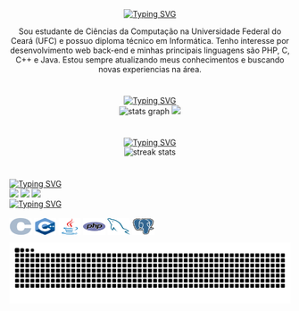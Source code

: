 <div align="center">
  <a href="https://git.io/typing-svg"><img src="https://readme-typing-svg.demolab.com?font=Fira+Code&duration=4000&pause=4000&color=CE877F&center=true&vCenter=true&lines=%E2%82%8A%CB%9A%E2%9C%A7%EA%92%B0Ol%C3%A1%2C+sou+a+Clara!!%EA%92%B1%E2%82%8A%CB%9A%E2%9C%A7" alt="Typing SVG" /></a>
</div>
<p align="center">Sou estudante de Ciências da Computação na Universidade Federal do Ceará (UFC) e possuo diploma técnico em Informática. Tenho interesse por desenvolvimento web back-end e minhas principais linguagens são PHP, C, C++ e Java. Estou sempre atualizando meus conhecimentos e buscando novas experiencias na área.

#
<div align="center">
  <a href="https://git.io/typing-svg"><img src="https://readme-typing-svg.demolab.com?font=Fira+Code&duration=1&pause=1&color=CE877F&center=true&repeat=false&width=435&lines=%E2%82%8A%CB%9A%E2%9C%A7%EA%92%B0Stats%3A+" alt="Typing SVG" /></a>
  
<div align="center">
    <img src="https://github-readme-stats.vercel.app/api?username=claraa908&show_icons=true&theme=date_night&rank_icon=github" height="150" alt="stats graph" />
    <img height=150 src="https://github-readme-stats.vercel.app/api/top-langs?username=claraa908&layout=compact&langs_count=8&theme=date_night" />
</div>

#
<div align="center">
  <a href="https://git.io/typing-svg"><img src="https://readme-typing-svg.demolab.com?font=Fira+Code&duration=1&pause=1&color=CE877F&center=true&repeat=false&width=435&lines=%E2%82%8A%CB%9A%E2%9C%A7%EA%92%B0Commit%3A+" alt="Typing SVG" />
  </a>


<div align="center">
    <img src="https://github-readme-streak-stats.herokuapp.com/?user=claraa908&theme=date_night" alt="streak stats" />
</div>

#
<img align="right" alt="" height="190px" src="https://data.bloggif.com/distant/user/store/9/6/2/c/14423b6df8e36d6b641bd8cf2d53c269.gif">

<div align="left">
  <a href="https://git.io/typing-svg"><img src="https://readme-typing-svg.demolab.com?font=Fira+Code&duration=1&pause=1&color=CE877F&center=false&repeat=false&width=435&lines=%E2%82%8A%CB%9A%E2%9C%A7%EA%92%B0Contato%3A+" alt="Typing SVG" /></a>
  
<div align="left"> 
  <a href="https://www.instagram.com/imnot__claire/" target="_blank"><img src="https://img.shields.io/badge/-Instagram-000?style=for-the-badge&logo=instagram&logoColor=FFF&color=CE877F"></a>
  <a href = "mailto:claracruz.fac12@gmail.com"><img src="https://img.shields.io/badge/-Email-000?style=for-the-badge&logo=microsoft-outlook&logoColor=CE877F&color=CE877F" target="_blank"></a>
  <a href="https://www.linkedin.com/in/clara-cruz-b6b093263" target="_blank"><img src="https://img.shields.io/badge/-LinkedIn-000?style=for-the-badge&logo=linkedin&logoColor=CE877F&color=CE877F" target="_blank"></a> 
</div>

<div align="left">
  <a href="https://git.io/typing-svg"><img src="https://readme-typing-svg.demolab.com?font=Fira+Code&duration=1&pause=1&color=CE877F&center=false&repeat=false&width=435&lines=%E2%82%8A%CB%9A%E2%9C%A7%EA%92%B0Linguagens%3A+" alt="Typing SVG" /></a>
<div style="display: inline_block" align="left"><br>
  <img align="center" alt="Clara-C" height="30" width="40" src="https://raw.githubusercontent.com/devicons/devicon/master/icons/c/c-original.svg">
  <img align="center" alt="Clara-C++" height="30" width="40" src="https://raw.githubusercontent.com/devicons/devicon/master/icons/cplusplus/cplusplus-original.svg">
  <img align="center" alt="Clara-Java" height="30" width="40" src="https://raw.githubusercontent.com/devicons/devicon/master/icons/java/java-original.svg">
  <img align="center" alt="Clara-PHP" height="30" width="40" src="https://raw.githubusercontent.com/devicons/devicon/master/icons/php/php-original.svg">
  <img align="center" alt="Clara-MySQL" height="30" width="40" src="https://raw.githubusercontent.com/devicons/devicon/master/icons/mysql/mysql-original.svg">
  <img align="center" alt="Clara-PostgreSQL" height="30" width="40" src="https://raw.githubusercontent.com/devicons/devicon/master/icons/postgresql/postgresql-original.svg">
</div>

![snake](https://raw.githubusercontent.com/claraa908/claraa908/output/github-snake.svg?cacheBust=2)

